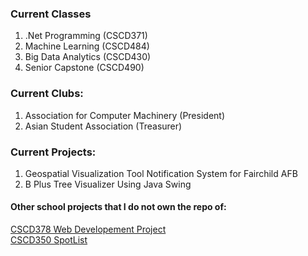 ### Current Classes
1. .Net Programming (CSCD371)
2. Machine Learning (CSCD484)
3. Big Data Analytics (CSCD430)
4. Senior Capstone (CSCD490)

### Current Clubs:
1. Association for Computer Machinery (President)
2. Asian Student Association (Treasurer)

### Current Projects:
1. Geospatial Visualization Tool Notification System for Fairchild AFB
2. B Plus Tree Visualizer Using Java Swing

#### Other school projects that I do not own the repo of:
[CSCD378 Web Developement Project](https://github.com/OceanOestreicher/WebDevelopment)
<br>
[CSCD350 SpotList](https://github.com/gknutson1/SpotList-web-legacy)
